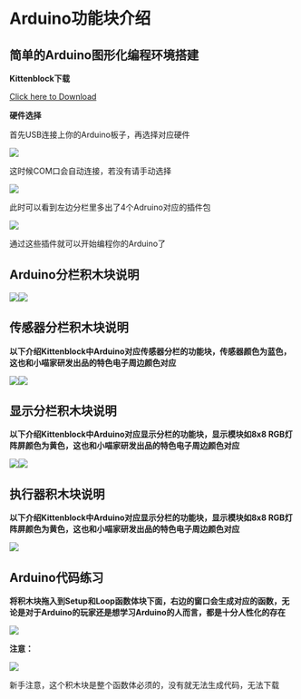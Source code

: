 # Arduino功能块介绍 
  
## 简单的Arduino图形化编程环境搭建  
  
**Kittenblock下载**  
  
[Click here to Download](http://kittenbot.cn/bbs/forum.php?mod=viewthread&tid=115&extra=page%3D1)    

**硬件选择**    
   
首先USB连接上你的Arduino板子，再选择对应硬件
 
![](./arduino/caozuo1.png)   
    
这时候COM口会自动连接，若没有请手动选择

![](./arduino/caozuo2.png)  
  
此时可以看到左边分栏里多出了4个Adruino对应的插件包  

![](./arduino/caozuo3.png)   
  
通过这些插件就可以开始编程你的Arduino了    
  
## Arduino分栏积木块说明  
   
![](./arduino/fenlan2.png)![](./arduino/fenlan1.png)  
  
## 传感器分栏积木块说明  
  
**以下介绍Kittenblock中Arduino对应传感器分栏的功能块，传感器颜色为蓝色，这也和小喵家研发出品的特色电子周边颜色对应** 
  
![](./arduino/c_fenlan1.png)![](./arduino/c_fenlan2.png)    
  
## 显示分栏积木块说明  
  
**以下介绍Kittenblock中Arduino对应显示分栏的功能块，显示模块如8x8 RGB灯阵屏颜色为黄色，这也和小喵家研发出品的特色电子周边颜色对应** 
  
![](arduino/x_fenlan1.png)![](arduino/x_fenlan2.png)      
  
  
## 执行器积木块说明  
  
**以下介绍Kittenblock中Arduino对应显示分栏的功能块，显示模块如8x8 RGB灯阵屏颜色为黄色，这也和小喵家研发出品的特色电子周边颜色对应** 
  
![](arduino/z_fenlan.png)

## Arduino代码练习  
  
**将积木块拖入到Setup和Loop函数体块下面，右边的窗口会生成对应的函数，无论是对于Arduino的玩家还是想学习Arduino的人而言，都是十分人性化的存在**
 
![](./arduino/caozuo4.png)   
  
  
**注意：**  
  
![](./arduino/a_setup.png)  
  
新手注意，这个积木块是整个函数体必须的，没有就无法生成代码，无法下载
  

    
  

  
  
